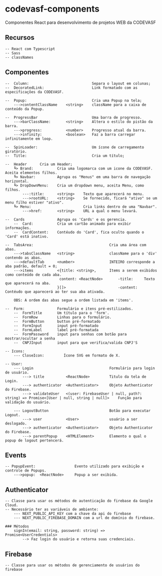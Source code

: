# codevasf-components
Componentes React para desenvolvimento de projetos WEB da CODEVASF

## Recursos
    -- React com Typescript 
    -- Sass 
    -- classNames

## Componentes
    --  Column:                             Separa o layout em colunas;
    --  DecoratedLink:                      Link formatado com as especificações da CODEVASF.
   
    --  Popup:                              Cria uma Popup na tela;
        --->contentClassName    <string>    className para a caixa de conteúdo da Popup.
    
    --  ProgressBar                         Uma barra de progresso.
        --->barClassName:       <string>    Altera o estilo do pistão da barra.
        --->progress:           <number>    Progresso atual da barra.
        --->infinity:           <boolean>   Faz a barra carregar infinitamente em loop.
    
    --  SpinLoader:                         Um ícone de carregamento giratório.
    --  Title:                              Cria um título;
    
    --  Header      Cria um Header;
        ╚> Brand:           Cria uma logomarca com um icone da CODEVASF. Aceita elementos filhos.
        ╚> Navbar:          Agrupa os "Menus" em uma barra de navegação horizontal.
        ╚> DropDownMenu:    Cria um dropdown menu, aceita Menu, como filhos.
            ---:title:      <string>    Texto que aparecerá no menu.
            --->rootURL:    <string>    Se fornecido, ficará "ativo" se um menu filho estiver "ativo".
        ╚> Menu:                        Cria links dentro de uma "Navbar".
            --->href:       <string>    URL a qual o menu levará.

    --  Cards               Agrupa os 'Cards' e os gerencia.
        --  Card:           Cria um cartão animado para exibir informações.  
        --  CardContent:    Contéudo do 'Card', fica oculto quando o 'Card' está inativo.
    
    --  TabsArea:                                   Cria uma área com abas.
        --->tabsClassName   <string>                className para o 'div' contendo as abas.
        --->defaultTab      <number>                INTEIRO corresponde a aba padrão, default = 0;
        --->items           <{title: <string>,      Items a serem exibidos como conteúdo de cada aba.
                             content: <ReactNode>       -title:     Texto que aparecerá na aba.
                            }[]>                        -content:   Contéudo que aparecerá ao ter sua aba ativada.
        
        OBS: A ordem das abas segue a ordem listada em 'items'.
    
    --  Form:               Formulário e itens pré-estilizados.
        --  FormTitle       Um título para o 'form'.
        --  FormRow         Linhas para o formulário.    
        --  FormButton      button pré-formatado
        --  FormInput       input pré-formatado
        --  FormLabel       label pré-formatada
        --  FormPassword    input para senhas com botão para mostrar/ocultar a senha
        --  CNPJInput       input para que verifica/valida CNPJ'S
    
    -- Icons:
        --- CloseIcon:         Ícone SVG em formato de X.
    
    -- User:
        --- Login                                   Formulário para login de usuário.
            ---> title          <ReactNode>         Titulo da tela de Login.
            ---> authenticator  <Authenticator>     Objeto Authenticator do Firebase.
            ---> validateUser   <(user: FirebaseUser | null, path?: string) => Promise<[User | null, string | null]>    Função para validação do usuário.
        
        --- LogoutButton                            Botão para executar Logout.
            ---> user           <User>              usuário a ser deslogado.
            ---> authenticator  <Authenticator>     Objeto Authenticator do Firebase.
            ---> parentPopup    <HTMLElement>       Elemento o qual o popup de logout pertencerá.
            
## Events
    -- PopupEvent:                  Evento utilizado para exibição e controle de Popups.
        --->popup:  <ReactNode>     Popup a ser exibida. 

## Authenticator
    -- Classe para usar os métodos de autenticação do firebase da Google Cloud.
    -- Necessário ter as variáveis de ambiente:
        --- NEXT_PUBLIC_API_KEY com a chave da api do firebase
        --- NEXT_PUBLIC_FIREBASE_DOMAIN com a url de domínio do firebase.

    ### Métodos
        signIn(email: string, password: string) => Promise<UserCredentials>
            --> Faz login do usuário e retorna suas credenciais.

## Firebase 
    -- Classe para usar os métodos de gerenciamento de usuários do firebase
 